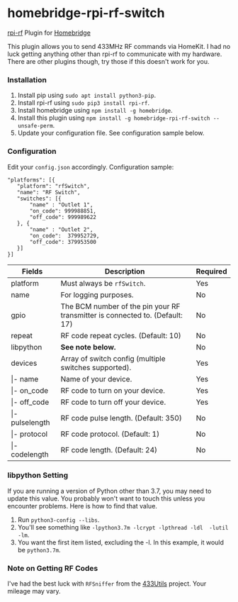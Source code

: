 # homebridge-rpi-rf-switch
[rpi-rf](https://pypi.org/project/rpi-rf/) Plugin for [Homebridge](https://github.com/nfarina/homebridge)

This plugin allows you to send 433MHz RF commands via HomeKit. I had no luck getting anything other than rpi-rf to communicate with my hardware. There are other plugins though, try those if this doesn't work for you.

### Installation
1. Install pip using `sudo apt install python3-pip`.
2. Install rpi-rf using `sudo pip3 install rpi-rf`.
3. Install homebridge using `npm install -g homebridge`.
4. Install this plugin using `npm install -g homebridge-rpi-rf-switch --unsafe-perm`.
5. Update your configuration file. See configuration sample below.

### Configuration
Edit your `config.json` accordingly. Configuration sample:
 ```
"platforms": [{
    "platform": "rfSwitch",
    "name": "RF Switch",
    "switches": [{
        "name" : "Outlet 1",
        "on_code": 999988851,
        "off_code": 999989622
    }, {
        "name" : "Outlet 2",
        "on_code":  379952729,
        "off_code": 379953500
    }]
}]
```

| Fields             | Description                                                                  | Required |
|--------------------|------------------------------------------------------------------------------|----------|
| platform           | Must always be `rfSwitch`.                                                   | Yes      |
| name               | For logging purposes.                                                        | No       |
| gpio               | The BCM number of the pin your RF transmitter is connected to. (Default: 17) | No       |
| repeat             | RF code repeat cycles. (Default: 10)                                         | No       |
| libpython          | **See note below.**                                                          | No       |
| devices            | Array of switch config (multiple switches supported).                        | Yes      |
| \|- name           | Name of your device.                                                         | Yes      |
| \|- on_code        | RF code to turn on your device.                                              | Yes      |
| \|- off_code       | RF code to turn off your device.                                             | Yes      |
| \|- pulselength    | RF code pulse length. (Default: 350)                                         | No       |
| \|- protocol       | RF code protocol. (Default: 1)                                               | No       |
| \|- codelength     | RF code length. (Default: 24)                                                | No       |

### libpython Setting
If you are running a version of Python other than 3.7, you may need to update this value. You probably won't want to touch this unless you encounter problems. Here is how to find that value.
1. Run `python3-config --libs`.
2. You'll see something like `-lpython3.7m -lcrypt -lpthread -ldl  -lutil -lm`.
3. You want the first item listed, excluding the -l. In this example, it would be `python3.7m`.

### Note on Getting RF Codes
I've had the best luck with `RFSniffer` from the [433Utils](https://github.com/ninjablocks/433Utils) project. Your mileage may vary.
